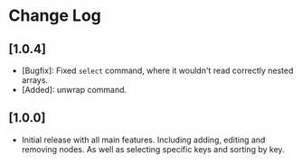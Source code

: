 # Change Log

## [1.0.4]
- [Bugfix]: Fixed `select` command, where it wouldn't read correctly nested arrays.
- [Added]: unwrap command.
## [1.0.0]
- Initial release with all main features. Including adding, editing and removing nodes. As well as selecting specific keys and sorting by key.